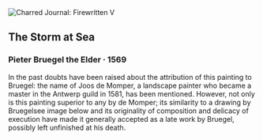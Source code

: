 <div class="artwork-of-the-day">
  <div class="container">
    <div class="img-wrapper">
      <img
        src="https://uploads3.wikiart.org/00104/images/pieter-bruegel-the-elder/joos-de-momper-the-younger-storm-at-sea-wga3342.jpg!Large.jpg"
        alt="Charred Journal: Firewritten V" />
    </div>
    <div class="artwork-detail">
      <div class="artwork-origin"> 
        <h2 class="artwork-name">The Storm at Sea</h2>
        <h3 class="artist">
          Pieter Bruegel the Elder
                    ·  1569
        </h3>
      </div>
      <p class="description">
        <span class="artwork-description-text ng-binding" ng-bind-html="viewModel.ArtworkOfTheDay.Description | unsafe">In the past doubts have been raised about the attribution of this painting to Bruegel: the name of Joos de Momper, a landscape painter who became a master in the Antwerp guild in 1581, has been mentioned. However, not only is this painting superior to any by de Momper; its similarity to a drawing by Bruegelsee image below and its originality of composition and delicacy of execution have made it generally accepted as a late work by Bruegel, possibly left unfinished at his death.</span>
                        <div class="text-shadow-container" ng-show="showShadow" style=""></div>
      </p>
    </div>
  </div>

</div>
